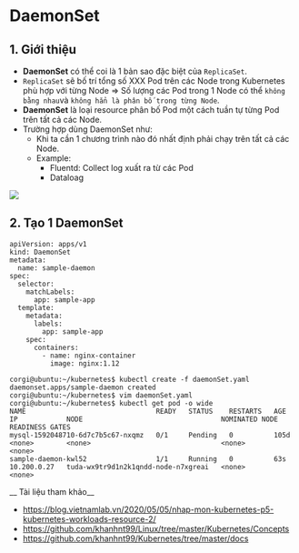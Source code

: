 # DaemonSet

## 1. Giới thiệu
- **DaemonSet** có thể coi là 1 bản sao đặc biệt của `ReplicaSet`.
- `ReplicaSet` sẽ bố trí tổng số XXX Pod trên các Node trong Kubernetes phù hợp với từng Node => Số lượng các Pod trong 1 Node có thể `không bằng nhau`và `không hẳn là phân bố trong từng Node`.
- **DaemonSet** là loại resource phân bố Pod một cách tuần tự từng Pod trên tất cả các Node.
- Trường hợp dùng DaemonSet như:
   + Khi ta cần 1 chương trình nào đó nhất định phải chạy trên tất cả các Node.
   + Example: 
     - Fluentd: Collect log xuất ra từ các Pod
     - Dataloag
     
![](https://i.pinimg.com/originals/84/46/82/8446821e0e5564db4dbfbceffdabc5cd.png)

## 2. Tạo 1 DaemonSet

```
apiVersion: apps/v1
kind: DaemonSet
metadata:
  name: sample-daemon
spec:
  selector:
    matchLabels:
      app: sample-app
  template:
    metadata:
      labels:
        app: sample-app
    spec:
      containers:
        - name: nginx-container
          image: nginx:1.12
```

```
corgi@ubuntu:~/kubernetes$ kubectl create -f daemonSet.yaml 
daemonset.apps/sample-daemon created
corgi@ubuntu:~/kubernetes$ vim daemonSet.yaml
corgi@ubuntu:~/kubernetes$ kubectl get pod -o wide
NAME                                READY   STATUS    RESTARTS   AGE    IP            NODE                                  NOMINATED NODE   READINESS GATES
mysql-1592048710-6d7c7b5c67-nxqmz   0/1     Pending   0          105d   <none>        <none>                                <none>           <none>
sample-daemon-kwl52                 1/1     Running   0          63s    10.200.0.27   tuda-wx9tr9d1n2k1qndd-node-n7xgreai   <none>           <none>
```

__ Tài liệu tham khảo__

- https://blog.vietnamlab.vn/2020/05/05/nhap-mon-kubernetes-p5-kubernetes-workloads-resource-2/
- https://github.com/khanhnt99/Linux/tree/master/Kubernetes/Concepts
- https://github.com/khanhnt99/Kubernetes/tree/master/docs

